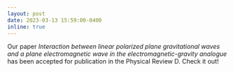 ```yaml
---
layout: post
date: 2023-03-13 15:59:00-0400
inline: true
---
```


Our paper *Interaction between linear polarized plane gravitational waves and a plane electromagnetic wave in the electromagnetic-gravity analogue* has been accepted for publication in the Physical Review D. Check it out!
